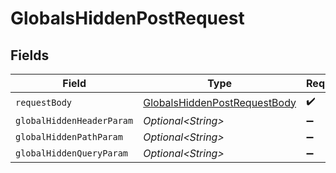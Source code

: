 # GlobalsHiddenPostRequest


## Fields

| Field                                                                                   | Type                                                                                    | Required                                                                                | Description                                                                             | Example                                                                                 |
| --------------------------------------------------------------------------------------- | --------------------------------------------------------------------------------------- | --------------------------------------------------------------------------------------- | --------------------------------------------------------------------------------------- | --------------------------------------------------------------------------------------- |
| `requestBody`                                                                           | [GlobalsHiddenPostRequestBody](../../models/operations/GlobalsHiddenPostRequestBody.md) | :heavy_check_mark:                                                                      | N/A                                                                                     |                                                                                         |
| `globalHiddenHeaderParam`                                                               | *Optional\<String>*                                                                     | :heavy_minus_sign:                                                                      | N/A                                                                                     |                                                                                         |
| `globalHiddenPathParam`                                                                 | *Optional\<String>*                                                                     | :heavy_minus_sign:                                                                      | N/A                                                                                     |                                                                                         |
| `globalHiddenQueryParam`                                                                | *Optional\<String>*                                                                     | :heavy_minus_sign:                                                                      | N/A                                                                                     | hello                                                                                   |